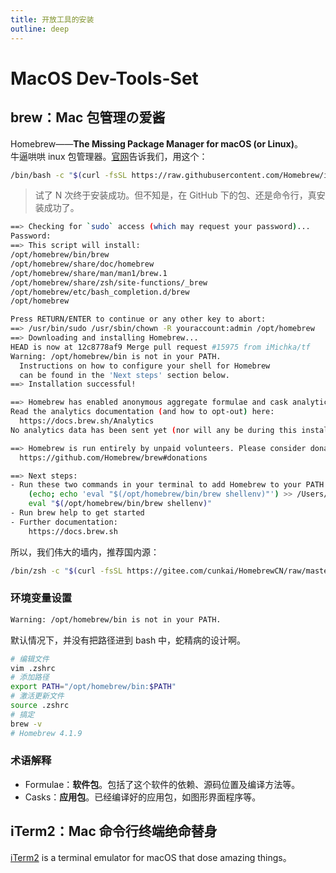 ```yaml
---
title: 开放工具的安装
outline: deep
---
```


# MacOS Dev-Tools-Set

## brew：Mac 包管理の爱酱

Homebrew——**The Missing Package Manager for macOS (or Linux)**。  
牛逼哄哄 inux 包管理器。[官网](https://brew.sh/)告诉我们，用这个：

```bash
/bin/bash -c "$(curl -fsSL https://raw.githubusercontent.com/Homebrew/install/HEAD/install.sh)"
```

> 试了 N 次终于安装成功。但不知是，在 GitHub 下的包、还是命令行，真安装成功了。

```bash
==> Checking for `sudo` access (which may request your password)...
Password:
==> This script will install:
/opt/homebrew/bin/brew
/opt/homebrew/share/doc/homebrew
/opt/homebrew/share/man/man1/brew.1
/opt/homebrew/share/zsh/site-functions/_brew
/opt/homebrew/etc/bash_completion.d/brew
/opt/homebrew

Press RETURN/ENTER to continue or any other key to abort:
==> /usr/bin/sudo /usr/sbin/chown -R youraccount:admin /opt/homebrew
==> Downloading and installing Homebrew...
HEAD is now at 12c8778af9 Merge pull request #15975 from iMichka/tf
Warning: /opt/homebrew/bin is not in your PATH.
  Instructions on how to configure your shell for Homebrew
  can be found in the 'Next steps' section below.
==> Installation successful!

==> Homebrew has enabled anonymous aggregate formulae and cask analytics.
Read the analytics documentation (and how to opt-out) here:
  https://docs.brew.sh/Analytics
No analytics data has been sent yet (nor will any be during this install run).

==> Homebrew is run entirely by unpaid volunteers. Please consider donating:
  https://github.com/Homebrew/brew#donations

==> Next steps:
- Run these two commands in your terminal to add Homebrew to your PATH:
    (echo; echo 'eval "$(/opt/homebrew/bin/brew shellenv)"') >> /Users/youraccount/.zprofile
    eval "$(/opt/homebrew/bin/brew shellenv)"
- Run brew help to get started
- Further documentation:
    https://docs.brew.sh
```

所以，我们伟大的墙内，推荐国内源：

```bash
/bin/zsh -c "$(curl -fsSL https://gitee.com/cunkai/HomebrewCN/raw/master/Homebrew.sh)"
```

### 环境变量设置

```bash
Warning: /opt/homebrew/bin is not in your PATH.
```

默认情况下，并没有把路径进到 bash 中，蛇精病的设计啊。

```bash
# 编辑文件
vim .zshrc
# 添加路径
export PATH="/opt/homebrew/bin:$PATH"
# 激活更新文件
source .zshrc
# 搞定
brew -v
# Homebrew 4.1.9
```

### 术语解释

- Formulae：**软件包**。包括了这个软件的依赖、源码位置及编译方法等。
- Casks：**应用包**。已经编译好的应用包，如图形界面程序等。

## iTerm2：Mac 命令行终端绝命替身

[iTerm2](https://iterm2.com/) is a terminal emulator for macOS that dose amazing things。
